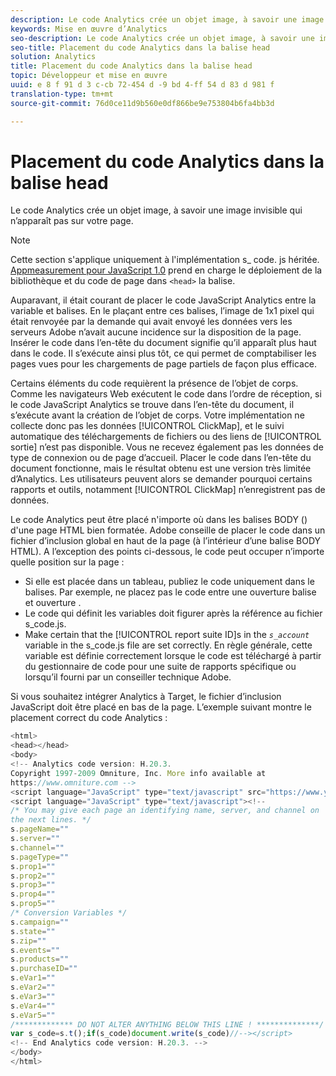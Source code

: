 ```yaml
---
description: Le code Analytics crée un objet image, à savoir une image invisible qui n’apparaît pas sur votre page.
keywords: Mise en œuvre d’Analytics
seo-description: Le code Analytics crée un objet image, à savoir une image invisible qui n’apparaît pas sur votre page.
seo-title: Placement du code Analytics dans la balise head
solution: Analytics
title: Placement du code Analytics dans la balise head
topic: Développeur et mise en œuvre
uuid: e 8 f 91 d 3 c-cb 72-454 d -9 bd 4-ff 54 d 83 d 981 f
translation-type: tm+mt
source-git-commit: 76d0ce11d9b560e0df866be9e753804b6fa4bb3d

---
```



# Placement du code Analytics dans la balise head

Le code Analytics crée un objet image, à savoir une image invisible qui n’apparaît pas sur votre page.

>[!NOTE]
>
>Cette section s'applique uniquement à l'implémentation s_ code. js héritée. [Appmeasurement pour JavaScript 1.0](../../../implement/js-implementation/c-appmeasurement-js/appmeasure-mjs.md#concept_F3957D7093A94216BD79F35CFC1557E8) prend en charge le déploiement de la bibliothèque et du code de page dans `<head>` la balise.

Auparavant, il était courant de placer le code JavaScript Analytics entre la variable <head><meta http-equiv="Content-Type" content="text/html; charset=UTF-8"> et </head> balises. En le plaçant entre ces balises, l’image de 1x1 pixel qui était renvoyée par la demande qui avait envoyé les données vers les serveurs Adobe n’avait aucune incidence sur la disposition de la page. Insérer le code dans l’en-tête du document signifie qu’il apparaît plus haut dans le code. Il s’exécute ainsi plus tôt, ce qui permet de comptabiliser les pages vues pour les chargements de page partiels de façon plus efficace.

Certains éléments du code requièrent la présence de l’objet de corps. Comme les navigateurs Web exécutent le code dans l’ordre de réception, si le code JavaScript Analytics se trouve dans l’en-tête du document, il s’exécute avant la création de l’objet de corps. Votre implémentation ne collecte donc pas les données [!UICONTROL ClickMap], et le suivi automatique des téléchargements de fichiers ou des liens de [!UICONTROL sortie] n’est pas disponible. Vous ne recevez également pas les données de type de connexion ou de page d’accueil. Placer le code dans l’en-tête du document fonctionne, mais le résultat obtenu est une version très limitée d’Analytics. Les utilisateurs peuvent alors se demander pourquoi certains rapports et outils, notamment [!UICONTROL ClickMap] n’enregistrent pas de données.

Le code Analytics peut être placé n'importe où dans les balises BODY (<BODY></BODY>) d'une page HTML bien formatée. Adobe conseille de placer le code dans un fichier d’inclusion global en haut de la page (à l’intérieur d’une balise BODY HTML). A l’exception des points ci-dessous, le code peut occuper n’importe quelle position sur la page :

* Si elle est placée dans un tableau, publiez le code uniquement dans le <td></td> balises. Par exemple, ne placez pas le code entre une ouverture <tr> balise et ouverture <td> .
* Le code qui définit les variables doit figurer après la référence au fichier s_code.js.
* Make certain that the [!UICONTROL report suite ID]s in the *`s_account`* variable in the s_code.js file are set correctly. En règle générale, cette variable est définie correctement lorsque le code est téléchargé à partir du gestionnaire de code pour une suite de rapports spécifique ou lorsqu’il fourni par un conseiller technique Adobe.

Si vous souhaitez intégrer Analytics à Target, le fichier d’inclusion JavaScript doit être placé en bas de la page. L’exemple suivant montre le placement correct du code Analytics :

```js
<html> 
<head></head> 
<body> 
<!-- Analytics code version: H.20.3. 
Copyright 1997-2009 Omniture, Inc. More info available at 
https://www.omniture.com --> 
<script language="JavaScript" type="text/javascript" src="https://www.yourdomain.com/js/s_code.js"></script> 
<script language="JavaScript" type="text/javascript"><!-- 
/* You may give each page an identifying name, server, and channel on 
the next lines. */ 
s.pageName="" 
s.server="" 
s.channel="" 
s.pageType="" 
s.prop1="" 
s.prop2="" 
s.prop3="" 
s.prop4="" 
s.prop5="" 
/* Conversion Variables */ 
s.campaign="" 
s.state="" 
s.zip="" 
s.events="" 
s.products="" 
s.purchaseID="" 
s.eVar1="" 
s.eVar2="" 
s.eVar3="" 
s.eVar4="" 
s.eVar5="" 
/************* DO NOT ALTER ANYTHING BELOW THIS LINE ! **************/ 
var s_code=s.t();if(s_code)document.write(s_code)//--></script> 
<!-- End Analytics code version: H.20.3. --> 
</body> 
</html> 
```

